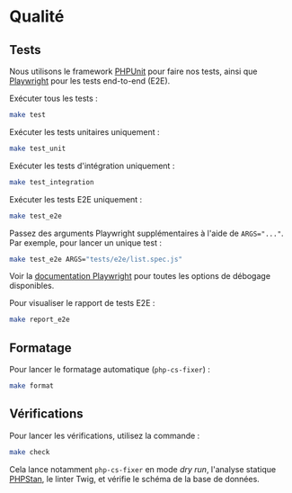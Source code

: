 # Qualité

## Tests

Nous utilisons le framework [PHPUnit](https://phpunit.de/) pour faire nos tests, ainsi que [Playwright](https://playwright.dev) pour les tests end-to-end (E2E).

Exécuter tous les tests :

```bash
make test
```

Exécuter les tests unitaires uniquement :

```bash
make test_unit
```

Exécuter les tests d'intégration uniquement :

```bash
make test_integration
```

Exécuter les tests E2E uniquement :

```bash
make test_e2e
```

Passez des arguments Playwright supplémentaires à l'aide de `ARGS="..."`. Par exemple, pour lancer un unique test :

```bash
make test_e2e ARGS="tests/e2e/list.spec.js"
```

Voir la [documentation Playwright](https://playwright.dev/docs/debug#playwright-inspector) pour toutes les options de débogage disponibles.

Pour visualiser le rapport de tests E2E :

```bash
make report_e2e
```

## Formatage

Pour lancer le formatage automatique (`php-cs-fixer`) :

```bash
make format
```

## Vérifications

Pour lancer les vérifications, utilisez la commande :

```bash
make check
```

Cela lance notamment `php-cs-fixer` en mode _dry run_, l'analyse statique [PHPStan](https://phpstan.org/), le linter Twig, et vérifie le schéma de la base de données.
